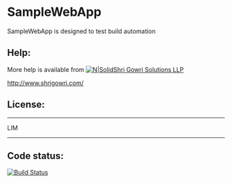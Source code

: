 # SampleWebApp

SampleWebApp is designed to test build automation

Help:
-----

More help is available from [![N|Solid](http://sgs.shrigowri.com/wp-content/uploads/2017/05/cropped-orange2-2-1-1-32x32.png)Shri Gowri Solutions LLP](http://www.shrigowri.com)

http://www.shrigowri.com/

License:
--------

***************************************************************************
LIM
***************************************************************************

Code status:
------------

[![Build Status](https://travis-ci.org/vinnycrm/SampleWebApp.svg?branch=master)](https://travis-ci.org/vinnycrm/SampleWebApp)
